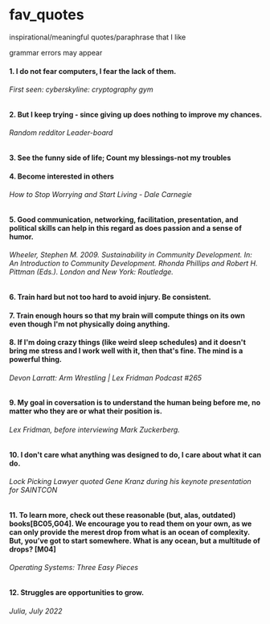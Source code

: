 # fav_quotes
inspirational/meaningful quotes/paraphrase that I like

grammar errors may appear

#### 1. I do not fear computers, I fear the lack of them. 
###### First seen: cyberskyline: cryptography gym

#### 2. But I keep trying - since giving up does nothing to improve my chances.
###### Random redditor Leader-board

#### 3. See the funny side of life; Count my blessings-not my troubles
#### 4. Become interested in others
###### How to Stop Worrying and Start Living - Dale Carnegie

#### 5. Good communication, networking, facilitation, presentation, and political skills can help in this regard as does passion and a sense of humor.
###### Wheeler, Stephen M. 2009. Sustainability in Community Development. In: An Introduction to Community Development. Rhonda Phillips and Robert H. Pittman (Eds.). London and New York: Routledge. 

#### 6. Train hard but not too hard to avoid injury. Be consistent.
#### 7. Train enough hours so that my brain will compute things on its own even though I'm not physically doing anything.
#### 8. If I'm doing crazy things (like weird sleep schedules) and it doesn't bring me stress and I work well with it, then that's fine. The mind is a powerful thing.
###### Devon Larratt: Arm Wrestling | Lex Fridman Podcast #265

#### 9. My goal in coversation is to understand the human being before me, no matter who they are or what their position is.
###### Lex Fridman, before interviewing Mark Zuckerberg.

#### 10. I don't care what anything was designed to do, I care about what it can do.
###### Lock Picking Lawyer quoted Gene Kranz during his keynote presentation for SAINTCON

#### 11. To learn more, check out these reasonable (but, alas, outdated) books[BC05,G04]. We encourage you to read them on your own, as we can only provide the merest drop from what is an ocean of complexity. But, you’ve got to start somewhere. What is any ocean, but a multitude of drops? [M04]
###### Operating Systems: Three Easy Pieces

#### 12. Struggles are opportunities to grow.
###### Julia, July 2022
